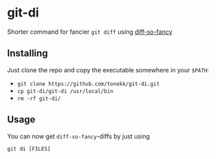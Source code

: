# git-di
Shorter command for fancier `git diff` using [diff-so-fancy](https://github.com/so-fancy/diff-so-fancy)

## Installing

Just clone the repo and copy the executable somewhere in your `$PATH`:

* `git clone https://github.com/tonekk/git-di.git`
* `cp git-di/git-di /usr/local/bin`
* `rm -rf git-di/`

## Usage

You can now get `diff-so-fancy`-diffs by just using

```
git di [FILES]
```
